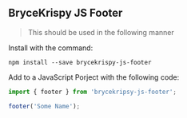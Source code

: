 ## BryceKrispy JS Footer

> This should be used in the following manner

Install with the command:

```
npm install --save brycekrispy-js-footer
```

Add to a JavaScript Porject with the following code:

```javascript
import { footer } from 'brycekripsy-js-footer';

footer('Some Name');
```
